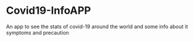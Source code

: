 # Covid19-InfoAPP
An app to see the stats of covid-19 around the world and some info about it symptoms and precaution
